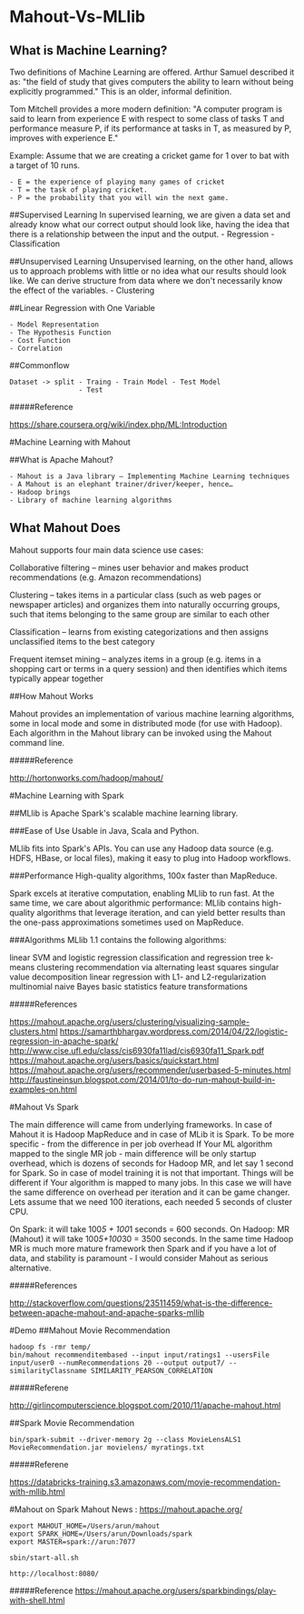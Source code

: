# Mahout-Vs-MLlib

## What is Machine Learning?


Two definitions of Machine Learning are offered. Arthur Samuel described it as: "the field of study that gives computers the ability to learn without being explicitly programmed." This is an older, informal definition.


Tom Mitchell provides a more modern definition: "A computer program is said to learn from experience E with respect to some class of tasks T and performance measure P, if its performance at tasks in T, as measured by P, improves with experience E."

Example: Assume that we are creating a cricket game for 1 over to bat with a target of 10 runs.

    - E = the experience of playing many games of cricket
    - T = the task of playing cricket.
    - P = the probability that you will win the next game.


##Supervised Learning
In supervised learning, we are given a data set and already know what our correct output should look like, having the idea that there is a relationship between the input and the output.
    - Regression
    - Classification

##Unsupervised Learning
Unsupervised learning, on the other hand, allows us to approach problems with little or no idea what our results should look like. We can derive structure from data where we don't necessarily know the effect of the variables.
    - Clustering

##Linear Regression with One Variable

    - Model Representation
    - The Hypothesis Function
    - Cost Function
    - Correlation

##Commonflow 

```
Dataset -> split - Traing - Train Model - Test Model
                 - Test
```

#####Reference

https://share.coursera.org/wiki/index.php/ML:Introduction


#Machine Learning with Mahout 

##What is Apache Mahout?

    - Mahout is a Java library – Implementing Machine Learning techniques
    - A Mahout is an elephant trainer/driver/keeper, hence…
    - Hadoop brings
    - Library of machine learning algorithms
    
    
## What Mahout Does

Mahout supports four main data science use cases:

Collaborative filtering – mines user behavior and makes product recommendations (e.g. Amazon recommendations)

Clustering – takes items in a particular class (such as web pages or newspaper articles) and organizes them into naturally occurring groups, such that items belonging to the same group are similar to each other

Classification – learns from existing categorizations and then assigns unclassified items to the best category

Frequent itemset mining – analyzes items in a group (e.g. items in a shopping cart or terms in a query session) and then identifies which items typically appear together



##How Mahout Works

Mahout provides an implementation of various machine learning algorithms, some in local mode and some in distributed mode (for use with Hadoop). Each algorithm in the Mahout library can be invoked using the Mahout command line.
    
#####Reference

http://hortonworks.com/hadoop/mahout/


#Machine Learning with Spark

##MLlib is Apache Spark's scalable machine learning library.

###Ease of Use
Usable in Java, Scala and Python.

MLlib fits into Spark's APIs. You can use any Hadoop data source (e.g. HDFS, HBase, or local files), making it easy to plug into Hadoop workflows.

###Performance
High-quality algorithms, 100x faster than MapReduce.

Spark excels at iterative computation, enabling MLlib to run fast. At the same time, we care about algorithmic performance: MLlib contains high-quality algorithms that leverage iteration, and can yield better results than the one-pass approximations sometimes used on MapReduce.


###Algorithms
MLlib 1.1 contains the following algorithms:

linear SVM and logistic regression
classification and regression tree
k-means clustering
recommendation via alternating least squares
singular value decomposition
linear regression with L1- and L2-regularization
multinomial naive Bayes
basic statistics
feature transformations


#####References

https://mahout.apache.org/users/clustering/visualizing-sample-clusters.html
https://samarthbhargav.wordpress.com/2014/04/22/logistic-regression-in-apache-spark/
http://www.cise.ufl.edu/class/cis6930fa11lad/cis6930fa11_Spark.pdf
https://mahout.apache.org/users/basics/quickstart.html
https://mahout.apache.org/users/recommender/userbased-5-minutes.html
http://faustineinsun.blogspot.com/2014/01/to-do-run-mahout-build-in-examples-on.html


#Mahout Vs Spark


The main difference will came from underlying frameworks. In case of Mahout it is Hadoop MapReduce and in case of MLib it is Spark. To be more specific - from the difference in per job overhead 
If Your ML algorithm mapped to the single MR job - main difference will be only startup overhead, which is dozens of seconds for Hadoop MR, and let say 1 second for Spark. So in case of model training it is not that important.
Things will be different if Your algorithm is mapped to many jobs. In this case we will have the same difference on overhead per iteration and it can be game changer. 
Lets assume that we need 100 iterations, each needed 5 seconds of cluster CPU.

On Spark: it will take 100*5 + 100*1 seconds = 600 seconds.
On Hadoop: MR (Mahout) it will take 100*5+100*30 = 3500 seconds.
In the same time Hadoop MR is much more mature framework then Spark and if you have a lot of data, and stability is paramount - I would consider Mahout as serious alternative.

#####References

http://stackoverflow.com/questions/23511459/what-is-the-difference-between-apache-mahout-and-apache-sparks-mllib

#Demo
##Mahout Movie Recommendation 
```
hadoop fs -rmr temp/
bin/mahout recommenditembased --input input/ratings1 --usersFile input/user0 --numRecommendations 20 --output output7/ --similarityClassname SIMILARITY_PEARSON_CORRELATION
```
#####Referene

http://girlincomputerscience.blogspot.com/2010/11/apache-mahout.html

##Spark Movie Recommendation 
```
bin/spark-submit --driver-memory 2g --class MovieLensALS1  MovieRecommendation.jar movielens/ myratings.txt
```
#####Referene

https://databricks-training.s3.amazonaws.com/movie-recommendation-with-mllib.html


#Mahout on Spark
Mahout News : https://mahout.apache.org/

```
export MAHOUT_HOME=/Users/arun/mahout
export SPARK_HOME=/Users/arun/Downloads/spark
export MASTER=spark://arun:7077

sbin/start-all.sh

http://localhost:8080/ 
```

#####Reference
https://mahout.apache.org/users/sparkbindings/play-with-shell.html




